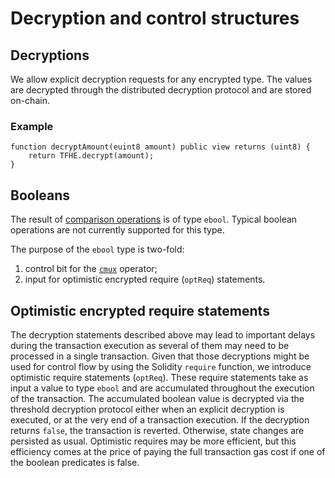 # Decryption and control structures

## Decryptions

We allow explicit decryption requests for any encrypted type.
The values are decrypted through the distributed decryption protocol and are stored on-chain.

### Example

```solidity
function decryptAmount(euint8 amount) public view returns (uint8) {
    return TFHE.decrypt(amount);
}
```

## Booleans

The result of [comparison operations](functions.md#comparison-operation-eq-ne-ge-gt-le-lt) is of type `ebool`. Typical boolean operations are not currently supported for this type.

The purpose of the `ebool` type is two-fold:

1. control bit for the [`cmux`](functions.md#multiplexer-operator-cmux) operator;
2. input for optimistic encrypted require (`optReq`) statements.

## Optimistic encrypted require statements

The decryption statements described above may lead to important delays during the transaction execution as several of them may need to be processed in a single transaction.
Given that those decryptions might be used for control flow by using the Solidity `require` function, we introduce optimistic require statements (`optReq`).
These require statements take as input a value to type `ebool` and are accumulated throughout the execution of the transaction. 
The accumulated boolean value is decrypted via the threshold decryption protocol either when an explicit decryption is executed, or at the very end of a transaction execution. 
If the decryption returns `false`, the transaction is reverted. Otherwise, state changes are persisted as usual.
Optimistic requires may be more efficient, but this efficiency comes at the price of paying the full transaction gas cost if one of the boolean predicates is false.
